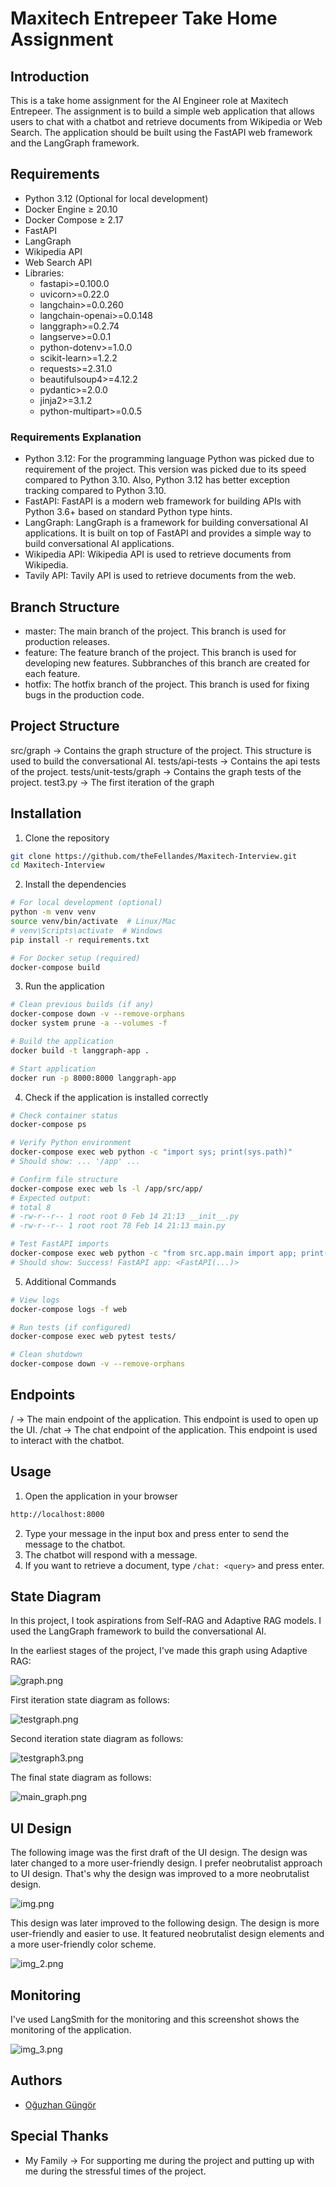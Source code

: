 # Maxitech Entrepeer Take Home Assignment

## Introduction
This is a take home assignment for the AI Engineer role at Maxitech Entrepeer. 
The assignment is to build a simple web application 
that allows users to chat with a chatbot and retrieve documents from Wikipedia or Web Search. 
The application should be built using the FastAPI web framework and the LangGraph framework.

## Requirements
- Python 3.12 (Optional for local development)
- Docker Engine ≥ 20.10
- Docker Compose ≥ 2.17
- FastAPI
- LangGraph
- Wikipedia API
- Web Search API
- Libraries:
  - fastapi>=0.100.0
  - uvicorn>=0.22.0
  - langchain>=0.0.260
  - langchain-openai>=0.0.148
  - langgraph>=0.2.74
  - langserve>=0.0.1
  - python-dotenv>=1.0.0
  - scikit-learn>=1.2.2
  - requests>=2.31.0
  - beautifulsoup4>=4.12.2
  - pydantic>=2.0.0
  - jinja2>=3.1.2
  - python-multipart>=0.0.5

### Requirements Explanation
- Python 3.12: For the programming language Python was picked due to requirement of the project. This version was picked
due to its speed compared to Python 3.10. Also, Python 3.12 has better exception tracking compared to Python 3.10.
- FastAPI: FastAPI is a modern web framework for building APIs with Python 3.6+ based on standard Python type hints.
- LangGraph: LangGraph is a framework for building conversational AI applications. It is built on top of FastAPI and
provides a simple way to build conversational AI applications.
- Wikipedia API: Wikipedia API is used to retrieve documents from Wikipedia.
- Tavily API: Tavily API is used to retrieve documents from the web.

## Branch Structure
- master: The main branch of the project. This branch is used for production releases.
- feature: The feature branch of the project. This branch is used for developing new features. Subbranches of this branch are created for each feature.
- hotfix: The hotfix branch of the project. This branch is used for fixing bugs in the production code.

## Project Structure
src/graph -> Contains the graph structure of the project. This structure is used to build the conversational AI.
tests/api-tests -> Contains the api tests of the project.
tests/unit-tests/graph -> Contains the graph tests of the project.
test3.py -> The first iteration of the graph

## Installation
1. Clone the repository
```bash
git clone https://github.com/theFellandes/Maxitech-Interview.git
cd Maxitech-Interview
```
2. Install the dependencies
```bash
# For local development (optional)
python -m venv venv
source venv/bin/activate  # Linux/Mac
# venv\Scripts\activate  # Windows
pip install -r requirements.txt

# For Docker setup (required)
docker-compose build
```
3. Run the application
```bash
# Clean previous builds (if any)
docker-compose down -v --remove-orphans
docker system prune -a --volumes -f

# Build the application
docker build -t langgraph-app .

# Start application
docker run -p 8000:8000 langgraph-app

```
4. Check if the application is installed correctly
```bash
# Check container status
docker-compose ps

# Verify Python environment
docker-compose exec web python -c "import sys; print(sys.path)"
# Should show: ... '/app' ...

# Confirm file structure
docker-compose exec web ls -l /app/src/app/
# Expected output:
# total 8
# -rw-r--r-- 1 root root 0 Feb 14 21:13 __init__.py
# -rw-r--r-- 1 root root 78 Feb 14 21:13 main.py

# Test FastAPI imports
docker-compose exec web python -c "from src.app.main import app; print(f'Success! FastAPI app: {app}')"
# Should show: Success! FastAPI app: <FastAPI(...)>
```
5. Additional Commands
```bash
# View logs
docker-compose logs -f web

# Run tests (if configured)
docker-compose exec web pytest tests/

# Clean shutdown
docker-compose down -v --remove-orphans
```

## Endpoints
/ -> The main endpoint of the application. This endpoint is used to open up the UI.
/chat -> The chat endpoint of the application. This endpoint is used to interact with the chatbot.

## Usage
1. Open the application in your browser
```bash
http://localhost:8000
```
2. Type your message in the input box and press enter to send the message to the chatbot.
3. The chatbot will respond with a message.
4. If you want to retrieve a document, type `/chat: <query>` and press enter.

## State Diagram

In this project, I took aspirations from Self-RAG and Adaptive RAG models. I used the LangGraph framework to build the conversational AI.

In the earliest stages of the project, I've made this graph using Adaptive RAG:

![graph.png](md-resources/graph.png)

First iteration state diagram as follows:

![testgraph.png](md-resources/testgraph.png)

Second iteration state diagram as follows:

![testgraph3.png](tests%2Funit-tests%2Fgraph%2Ftestgraph3.png)
 
The final state diagram as follows:

![main_graph.png](md-resources%2Fmain_graph.png)

## UI Design

The following image was the first draft of the UI design. The design was later changed to a more user-friendly design. 
I prefer neobrutalist approach to UI design. That's why the design was improved to a more neobrutalist design.

![img.png](md-resources/img.png)

This design was later improved to the following design. The design is more user-friendly and easier to use. It featured
neobrutalist design elements and a more user-friendly color scheme.

![img_2.png](md-resources/img_2.png)

## Monitoring

I've used LangSmith for the monitoring and this screenshot shows the monitoring of the application.

![img_3.png](md-resources/img_3.png)

## Authors
- [Oğuzhan Güngör](https://github.com/theFellandes/)

## Special Thanks
- My Family -> For supporting me during the project and putting up with me during the stressful times of the project.
